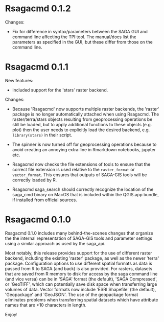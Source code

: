 # Rsagacmd 0.1.2

Changes:

- Fix for difference in syntax/parameters between the SAGA GUI and command line
affecting the TPI tool. The manual/docs list the parameters as specified in the
GUI, but these differ from those on the command line.

# Rsagacmd 0.1.1

New features:

- Included support for the 'stars' raster backend.

Changes:

- Because 'Rsagacmd' now supports multiple raster backends, the 'raster' package
is no longer automatically attached when using Rsagacmd. The raster/terra/stars
objects resulting from geoprocessing operations be still be loaded, but to apply
additional functions to these objects (e.g. plot) then the user needs to
explicitly load the desired backend, e.g. `library(stars)` in their script.

- The spinner is now turned off for geoprocessing operations because to avoid
creating an annoying extra line in Rmarkdown notebooks, jupyter etc.

- Rsagacmd now checks the file extensions of tools to ensure that the correct
file extension is used relative to the `raster_format` or `vector_format`. This
ensures that outputs of SAGA-GIS tools will be correctly loaded by R.

- Rsagacmd saga_search should correctly recognize the location of the saga_cmd
binary on MacOS that is included within the QGIS.app bundle, if installed from
official sources.

# Rsagacmd 0.1.0

Rsagacmd 0.1.0 includes many behind-the-scenes changes that organize the the
internal representation of SAGA-GIS tools and parameter settings using a similar
approach as used by the saga_api.

Most notably, this release provides support for the use of different raster
backend, including the existing 'raster' package, as well as the newer 'terra'
package. Configuration options to use different spatial formats as data is
passed from R to SAGA (and back) is also provided. For rasters, datasets that
are saved from R memory to disk for access by the saga command line (and vice
versa) can be in 'SAGA' format (the default), 'SAGA Compressed', or 'GeoTIFF',
which can potentially save disk space when transferring large volumes of data.
Vector formats now include 'ESRI Shapefile' (the default), 'Geopackage' and
'GeoJSON'. The use of the geopackage format eliminates problems when
transferring spatial datasets which have attribute names that are >10 characters
in length.

Enjoy!
